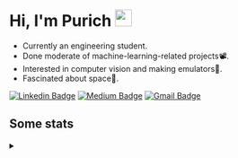 <h1 align="left">Hi, I'm Purich
<img src="https://media.giphy.com/media/hvRJCLFzcasrR4ia7z/giphy.gif" width="30px"/></h1>

* Currently an engineering student.
* Done moderate of machine-learning-related projects:film_projector:.
* Interested in computer vision and making emulators:space_invader:.
* Fascinated about space:milky_way:.

[![Linkedin Badge](https://img.shields.io/badge/-Purich-blue?style=flat-square&logo=Linkedin&logoColor=white&link=https://www.linkedin.com/in/purich-siritip-16b3b3255/)](https://www.linkedin.com/in/purich-siritip-16b3b3255) [![Medium Badge](https://img.shields.io/badge/-@purich-gray?style=flat-square&labelColor=000000&logo=Medium&link=https://medium.com/@phuritsiritip)](https://medium.com/@phuritsiritip)
[![Gmail Badge](https://img.shields.io/badge/-mark.phurit@gmail.com-c14438?style=flat-square&logo=Gmail&logoColor=white&link=mailto:mark.phurit@gmail.com)](mailto:mark.phurit@gmail.com)

## Some stats

<details>
  <summary></summary>
  
  <!--START_SECTION:waka-->
**I'm an Early 🐤** 

```text
🌞 Morning                395 commits         ██████████░░░░░░░░░░░░░░░   38.20 % 
🌆 Daytime                300 commits         ███████░░░░░░░░░░░░░░░░░░   29.01 % 
🌃 Evening                298 commits         ███████░░░░░░░░░░░░░░░░░░   28.82 % 
🌙 Night                  41 commits          █░░░░░░░░░░░░░░░░░░░░░░░░   03.97 % 
```


📊 **This Week I Spent My Time On** 

```text
💬 Programming Languages: 
Python                   8 hrs 53 mins       ██████████████████░░░░░░░   72.59 % 
Java                     2 hrs 58 mins       ██████░░░░░░░░░░░░░░░░░░░   24.31 % 
Prolog                   17 mins             █░░░░░░░░░░░░░░░░░░░░░░░░   02.35 % 
JSON                     2 mins              ░░░░░░░░░░░░░░░░░░░░░░░░░   00.36 % 
TSQL                     1 min               ░░░░░░░░░░░░░░░░░░░░░░░░░   00.25 % 

🐱‍💻 Projects: 
DeepLabV3Plus-Pytorch    6 hrs 12 mins       █████████████░░░░░░░░░░░░   50.66 % 
MRI-Segmentation         2 hrs 30 mins       █████░░░░░░░░░░░░░░░░░░░░   20.51 % 
task2                    1 hr 27 mins        ███░░░░░░░░░░░░░░░░░░░░░░   11.92 % 
task1                    1 hr 3 mins         ██░░░░░░░░░░░░░░░░░░░░░░░   08.66 % 
Computer Programming     30 mins             █░░░░░░░░░░░░░░░░░░░░░░░░   04.15 % 
```


<!--END_SECTION:waka-->

  <!--START_SECTION:waka-simple-->

```text
From: 19 January 2023 - To: 17 September 2023

Total Time: 82 hrs 58 mins

Python         65 hrs 51 mins  ████████████████████░░░░░   79.37 %
Java           9 hrs 13 mins   ██▓░░░░░░░░░░░░░░░░░░░░░░   11.11 %
C++            1 hr 42 mins    ▓░░░░░░░░░░░░░░░░░░░░░░░░   02.06 %
YAML           50 mins         ▒░░░░░░░░░░░░░░░░░░░░░░░░   01.02 %
Text           43 mins         ▒░░░░░░░░░░░░░░░░░░░░░░░░   00.88 %
Prolog         39 mins         ▒░░░░░░░░░░░░░░░░░░░░░░░░   00.80 %
```

<!--END_SECTION:waka-simple-->

  <!--![Anurag's GitHub stats](https://github-readme-stats.vercel.app/api?username=vikimark&show_icons=true&theme=gruvbox_light)-->
  
</details>

<!--
**vikimark/vikimark** is a ✨ _special_ ✨ repository because its `README.md` (this file) appears on your GitHub profile.

Here are some ideas to get you started:

- 🔭 I’m currently working on ...
- 🌱 I’m currently learning ...
- 👯 I’m looking to collaborate on ...
- 🤔 I’m looking for help with ...
- 💬 Ask me about ...
- 📫 How to reach me: ...
- 😄 Pronouns: ...
- ⚡ Fun fact: ...
-->
